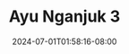 --- 
title: "Ayu Nganjuk 3"
description: "video bokeh Ayu Nganjuk 3 doodstream full vidio baru"
date: 2024-07-01T01:58:16-08:00
file_code: "rgf467kw0lql"
draft: false
cover: "9pp076yl6awfc3i6.jpg"
tags: ["Ayu", "Nganjuk"]
length: 3623
fld_id: "1483192"
foldername: "Ayu Nganjuk"
categories: ["Ayu Nganjuk"]
views: 0
---